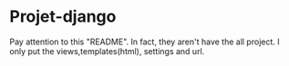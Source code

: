 # Projet-django


Pay attention to this "README".
In fact, they aren't have the all project.
I only put the views,templates(html), settings and url.
